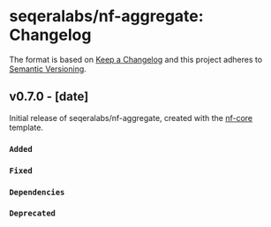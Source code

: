 # seqeralabs/nf-aggregate: Changelog

The format is based on [Keep a Changelog](https://keepachangelog.com/en/1.0.0/)
and this project adheres to [Semantic Versioning](https://semver.org/spec/v2.0.0.html).

## v0.7.0 - [date]

Initial release of seqeralabs/nf-aggregate, created with the [nf-core](https://nf-co.re/) template.

### `Added`

### `Fixed`

### `Dependencies`

### `Deprecated`
